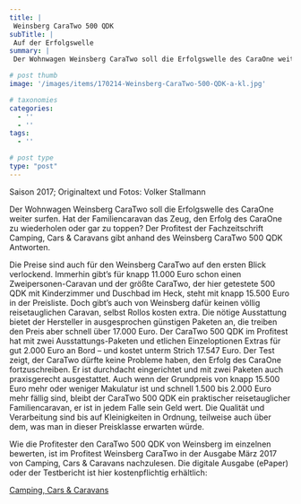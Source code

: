 ```yaml
---
title: |
 Weinsberg CaraTwo 500 QDK
subTitle: |
 Auf der Erfolgswelle
summary: |
 Der Wohnwagen Weinsberg CaraTwo soll die Erfolgswelle des CaraOne weiter surfen. Hat der Familiencaravan das Zeug, den Erfolg des CaraOne zu wiederholen oder gar zu toppen? Der Profitest der Fachzeitschrift Camping, Cars & Caravans gibt anhand des Weinsberg CaraTwo 500 QDK Antworten.

# post thumb
image: '/images/items/170214-Weinsberg-CaraTwo-500-QDK-a-kl.jpg'

# taxonomies
categories: 
  - ''
  - ''
tags:
  - ''

# post type
type: "post"
---
```


Saison 2017; Originaltext und Fotos: Volker Stallmann  

Der Wohnwagen Weinsberg CaraTwo soll die Erfolgswelle des CaraOne weiter surfen. Hat der Familiencaravan das Zeug, den Erfolg des CaraOne zu wiederholen oder gar zu toppen? Der Profitest der Fachzeitschrift Camping, Cars & Caravans gibt anhand des Weinsberg CaraTwo 500 QDK Antworten.  

Die Preise sind auch für den Weinsberg CaraTwo auf den ersten Blick verlockend. Immerhin gibt’s für knapp 11.000 Euro schon einen Zweipersonen-Caravan und der größte CaraTwo, der hier getestete 500 QDK mit Kinderzimmer und Duschbad im Heck, steht mit knapp 15.500 Euro in der Preisliste. Doch gibt’s auch von Weinsberg dafür keinen völlig reisetauglichen Caravan, selbst Rollos kosten extra. Die nötige Ausstattung bietet der Hersteller in ausgesprochen günstigen Paketen an, die treiben den Preis aber schnell über 17.000 Euro. Der CaraTwo 500 QDK im Profitest hat mit zwei Ausstattungs-Paketen und etlichen Einzeloptionen Extras für gut 2.000 Euro an Bord – und kostet unterm Strich 17.547 Euro. Der Test zeigt, der CaraTwo dürfte keine Probleme haben, den Erfolg des CaraOne fortzuschreiben. Er ist durchdacht eingerichtet und mit zwei Paketen auch praxisgerecht ausgestattet. Auch wenn der Grundpreis von knapp 15.500 Euro mehr oder weniger Makulatur ist und schnell 1.500 bis 2.000 Euro mehr fällig sind, bleibt der CaraTwo 500 QDK ein praktischer reisetauglicher Familiencaravan, er ist in jedem Falle sein Geld wert. Die Qualität und Verarbeitung sind bis auf Kleinigkeiten in Ordnung, teilweise auch über dem, was man in dieser Preisklasse erwarten würde.   

Wie die Profitester den CaraTwo 500 QDK von Weinsberg im einzelnen bewerten, ist im Profitest Weinsberg CaraTwo in der Ausgabe März 2017 von Camping, Cars & Caravans nachzulesen. Die digitale Ausgabe (ePaper) oder der Testbericht ist hier kostenpflichtig erhältlich:  

[Camping, Cars & Caravans](http://camping-cars-caravans.de)
